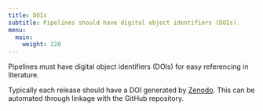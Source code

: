 ```yaml
---
title: DOIs
subtitle: Pipelines should have digital object identifiers (DOIs).
menu:
  main:
    weight: 220
---
```


Pipelines must have digital object identifiers (DOIs) for easy referencing in literature.

Typically each release should have a DOI generated by [Zenodo](https://zenodo.org/).
This can be automated through linkage with the GitHub repository.
